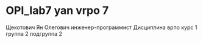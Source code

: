 # OPI_lab7 yan vrpo 7
Щекотович 
Ян 
Олегович
инженер-программист
Дисциплина врпо
курс 1 группа 2 подгруппа 2

